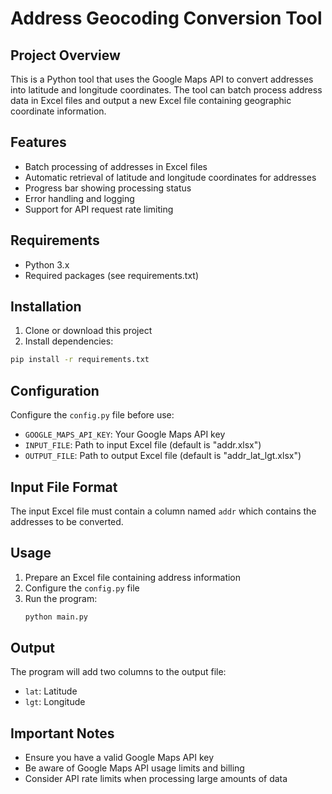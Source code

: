 # Address Geocoding Conversion Tool

## Project Overview
This is a Python tool that uses the Google Maps API to convert addresses into latitude and longitude coordinates. The tool can batch process address data in Excel files and output a new Excel file containing geographic coordinate information.

## Features
- Batch processing of addresses in Excel files
- Automatic retrieval of latitude and longitude coordinates for addresses
- Progress bar showing processing status
- Error handling and logging
- Support for API request rate limiting

## Requirements
- Python 3.x
- Required packages (see requirements.txt)

## Installation
1. Clone or download this project
2. Install dependencies:
```bash
pip install -r requirements.txt
```

## Configuration
Configure the `config.py` file before use:
- `GOOGLE_MAPS_API_KEY`: Your Google Maps API key
- `INPUT_FILE`: Path to input Excel file (default is "addr.xlsx")
- `OUTPUT_FILE`: Path to output Excel file (default is "addr_lat_lgt.xlsx")

## Input File Format
The input Excel file must contain a column named `addr` which contains the addresses to be converted.

## Usage
1. Prepare an Excel file containing address information
2. Configure the `config.py` file
3. Run the program:
   ```bash
   python main.py
   ```

## Output
The program will add two columns to the output file:
- `lat`: Latitude
- `lgt`: Longitude

## Important Notes
- Ensure you have a valid Google Maps API key
- Be aware of Google Maps API usage limits and billing
- Consider API rate limits when processing large amounts of data


